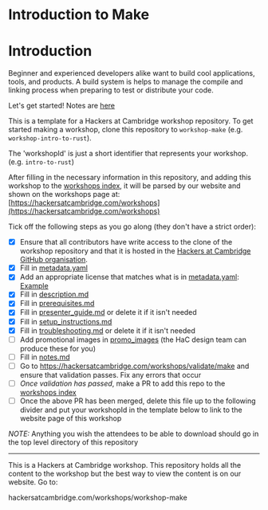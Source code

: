 # Introduction to Make

# Introduction

Beginner and experienced developers alike want to build cool applications, tools, and products. A build system is helps to manage the compile and linking process when preparing to test or distribute your code.

Let's get started! Notes are [here](.hac_workshop/notes.md)

This is a template for a Hackers at Cambridge workshop repository.
To get started making a workshop, clone this repository to `workshop-make` (e.g. `workshop-intro-to-rust`).

The 'workshopId' is just a short identifier that represents your workshop. (e.g. `intro-to-rust`)

After filling in the necessary information in this repository, and adding this workshop to the [workshops index](https://github.com/hackersatcambridge/workshops), it will be parsed by our website and shown on the workshops page at:
[https://hackersatcambridge.com/workshops](https://hackersatcambridge.com/workshops)

Tick off the following steps as you go along (they don't have a strict order):

- [x] Ensure that all contributors have write access to the clone of the workshop repository and that it is hosted in the [Hackers at Cambridge GitHub organisation](https://github.com/hackersatcambridge). 
- [x] Fill in [metadata.yaml](/.hac_workshop/metadata.yaml)
- [x] Add an appropriate license that matches what is in [metadata.yaml](/.hac_workshop/metadata.yaml): [Example](https://github.com/hackersatcambridge/workshop-intro-to-git/blob/master/LICENSE)
- [x] Fill in [description.md](/.hac_workshop/description.md)
- [x] Fill in [prerequisites.md](/.hac_workshop/prerequisites.md)
- [x] Fill in [presenter_guide.md](/.hac_workshop/presenter_guide.md) or delete it if it isn't needed
- [x] Fill in [setup_instructions.md](/.hac_workshop/setup_instructions.md)
- [x] Fill in [troubleshooting.md](/.hac_workshop/troubleshooting.md) or delete it if it isn't needed
- [ ] Add promotional images in [promo_images](/.hac_workshop/promo_images) (the HaC design team can produce these for you)
- [ ] Fill in [notes.md](/.hac_workshop/notes/notes.md)
- [ ] Go to https://hackersatcambridge.com/workshops/validate/make and ensure that validation passes. Fix any errors that occur
- [ ] _Once validation has passed_, make a PR to add this repo to the [workshops index](https://github.com/hackersatcambridge/workshops)
- [ ] Once the above PR has been merged, delete this file up to the following divider and put your workshopId in the template below to link to the website page of this workshop

*NOTE:* Anything you wish the attendees to be able to download should go in the top level directory of this repository

---

This is a Hackers at Cambridge workshop. This repository holds all the content to the workshop but the best way to view the content is on our website. Go to:

hackersatcambridge.com/workshops/workshop-make
